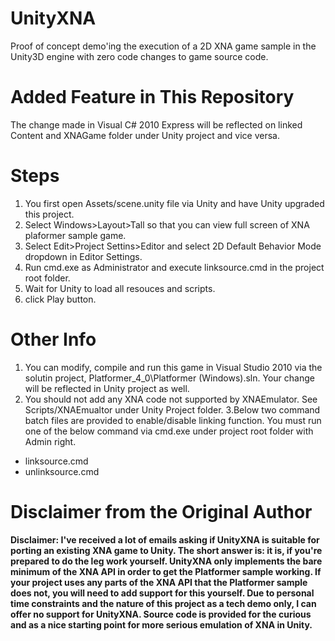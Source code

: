 UnityXNA
========

Proof of concept demo'ing the execution of a 2D XNA game sample in the Unity3D engine with zero code changes to game source code.

Added Feature in This Repository
========
The change made in Visual C# 2010 Express will be reflected on linked Content and XNAGame folder under Unity project and vice versa.

Steps
========
1. You first open Assets/scene.unity file via Unity and have Unity upgraded this project.
2. Select Windows>Layout>Tall so that you can view full screen of XNA plaformer sample game.
3. Select Edit>Project Settins>Editor and select 2D Default Behavior Mode dropdown in Editor Settings.
4. Run cmd.exe as Administrator and execute linksource.cmd in the project root folder.
5. Wait for Unity to load all resouces and scripts.
6. click Play button.


Other Info
========
1. You can modify, compile and run this game in Visual Studio 2010 via the solutin project, Platformer_4_0\Platformer (Windows).sln. Your change will be reflected in Unity project as well. 
2. You should not add any XNA code not supported by XNAEmulator. See Scripts/XNAEmualtor under Unity Project folder. 
3.Below two command batch files are provided to enable/disable linking function. You must run one of the below command via cmd.exe under project root folder with Admin right.

- linksource.cmd 
- unlinksource.cmd


Disclaimer from the Original Author
========

**Disclaimer: I've received a lot of emails asking if UnityXNA is suitable for porting an existing XNA game to Unity. The short answer is: it is, if you're prepared to do the leg work yourself. UnityXNA only implements the bare minimum of the XNA API in order to get the Platformer sample working. If your project uses any parts of the XNA API that the Platformer sample does not, you will need to add support for this yourself. Due to personal time constraints and the nature of this project as a tech demo only, I can offer no support for UnityXNA. Source code is provided for the curious and as a nice starting point for more serious emulation of XNA in Unity.**
